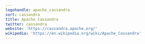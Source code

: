 ```yaml
---
logohandle: apache_cassandra
sort: cassandra
title: Apache Cassandra
twitter: cassandra
website: 'https://cassandra.apache.org/'
wikipedia: 'https://en.wikipedia.org/wiki/Apache_Cassandra'
---
```

